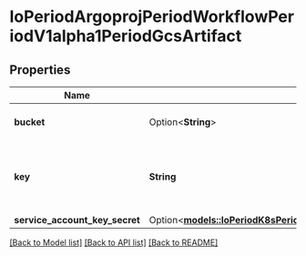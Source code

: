 # IoPeriodArgoprojPeriodWorkflowPeriodV1alpha1PeriodGcsArtifact

## Properties

Name | Type | Description | Notes
------------ | ------------- | ------------- | -------------
**bucket** | Option<**String**> | Bucket is the name of the bucket | [optional]
**key** | **String** | Key is the path in the bucket where the artifact resides | 
**service_account_key_secret** | Option<[**models::IoPeriodK8sPeriodApiPeriodCorePeriodV1PeriodSecretKeySelector**](io.k8s.api.core.v1.SecretKeySelector.md)> |  | [optional]

[[Back to Model list]](../README.md#documentation-for-models) [[Back to API list]](../README.md#documentation-for-api-endpoints) [[Back to README]](../README.md)


